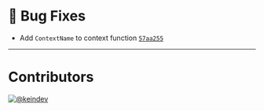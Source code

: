 # :bug: Bug Fixes

- Add `ContextName` to context function [`57aa255`](https://github.com/keindev/mst-tools/commit/57aa255b3693a6eaeef54260a6a66b984a08d0aa)

---

# Contributors

[![@keindev](https://avatars.githubusercontent.com/u/4527292?v=4&s=40)](https://github.com/keindev)

